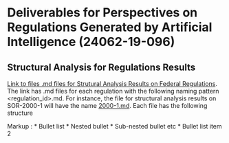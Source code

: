 # Deliverables for Perspectives on Regulations Generated by Artificial Intelligence (24062-19-096)

## Structural Analysis for Regulations Results

[Link to files .md files for Strutural Analysis Results on Federal Regulations](regulations). The link has .md files for each regulation with the following naming pattern <regulation_id>.md. For instance, the file for structural analysis results on SOR-2000-1 will have the name [2000-1.md](regulations/SOR-2000-1.md). Each file has the following structure
 
 Markup : * Bullet list
              * Nested bullet
                  * Sub-nested bullet etc
          * Bullet list item 2

